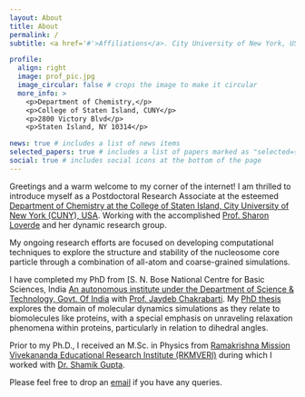 ```yaml
---
layout: About
title: About
permalink: /
subtitle: <a href='#'>Affiliations</a>. City University of New York, USA.

profile:
  align: right
  image: prof_pic.jpg
  image_circular: false # crops the image to make it circular
  more_info: >
    <p>Department of Chemistry,</p>
    <p>College of Staten Island, CUNY</p>
    <p>2800 Victory Blvd</p>
    <p>Staten Island, NY 10314</p>

news: true # includes a list of news items
selected_papers: true # includes a list of papers marked as "selected={true}"
social: true # includes social icons at the bottom of the page
---
```


Greetings and a warm welcome to my corner of the internet! I am thrilled to introduce myself as a Postdoctoral Research Associate at the esteemed [Department of Chemistry at the College of Staten Island, City University of New York (CUNY), USA](https://www.csi.cuny.edu/). Working with the accomplished [Prof. Sharon Loverde](https://sites.google.com/site/loverdelaboratory/) and her dynamic research group.  

My ongoing research efforts are focused on developing computational techniques to explore the structure and stability of the nucleosome core particle through a combination of all-atom and coarse-grained simulations.

I have completed my PhD from [S. N. Bose National Centre for Basic Sciences, India [An autonomous institute under the Department of Science & Technology, Govt. Of India](https://www.bose.res.in/) with [Prof. Jaydeb Chakrabarti](https://sites.google.com/view/softmatter-snbncbs). My [PhD thesis](https://www.culibrary.ac.in/digital-lib-dev/ebook/list_document.php?cat=1&department=555&document_folder=phd/T14408) explores the domain of molecular dynamics simulations as they relate to biomolecules like proteins, with a special emphasis on unraveling relaxation phenomena within proteins, particularly in relation to dihedral angles.

Prior to my Ph.D., I received an M.Sc. in Physics from [Ramakrishna Mission Vivekananda Educational Research Institute (RKMVERI)](https://physics.rkmvu.ac.in/) during which I worked with [Dr. Shamik Gupta](https://sites.google.com/view/shamikguptagroup/home).

Please feel free to drop an [email](mailto:abhik.moulick@csi.cuny.edu) if you have any queries.
